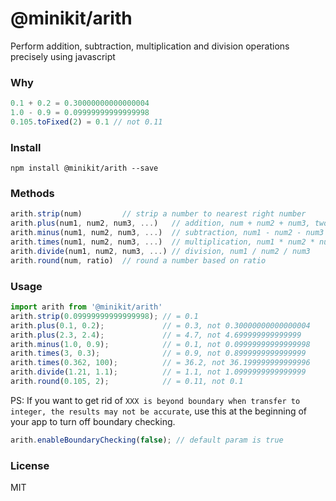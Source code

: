 # @minikit/arith

Perform addition, subtraction, multiplication and division operations precisely using javascript

### Why

```js
0.1 + 0.2 = 0.30000000000000004
1.0 - 0.9 = 0.09999999999999998
0.105.toFixed(2) = 0.1 // not 0.11
```

### Install

```
npm install @minikit/arith --save
```

### Methods

```js
arith.strip(num)         // strip a number to nearest right number
arith.plus(num1, num2, num3, ...)   // addition, num + num2 + num3, two numbers is required at least.
arith.minus(num1, num2, num3, ...)  // subtraction, num1 - num2 - num3
arith.times(num1, num2, num3, ...)  // multiplication, num1 * num2 * num3
arith.divide(num1, num2, num3, ...) // division, num1 / num2 / num3
arith.round(num, ratio)  // round a number based on ratio
```

### Usage

```js
import arith from '@minikit/arith'
arith.strip(0.09999999999999998); // = 0.1
arith.plus(0.1, 0.2);             // = 0.3, not 0.30000000000000004
arith.plus(2.3, 2.4);             // = 4.7, not 4.699999999999999
arith.minus(1.0, 0.9);            // = 0.1, not 0.09999999999999998
arith.times(3, 0.3);              // = 0.9, not 0.8999999999999999
arith.times(0.362, 100);          // = 36.2, not 36.199999999999996
arith.divide(1.21, 1.1);          // = 1.1, not 1.0999999999999999
arith.round(0.105, 2);            // = 0.11, not 0.1
```

PS: If you want to get rid of `XXX is beyond boundary when transfer to integer, the results may not be accurate`, use this at the beginning of your app to turn off boundary checking.
```js
arith.enableBoundaryChecking(false); // default param is true
```

### License
MIT

